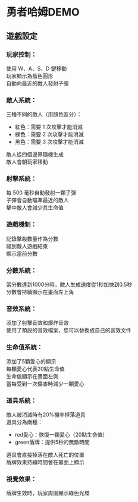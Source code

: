 # 勇者哈姆DEMO
## 遊戲設定

### 玩家控制：
使用 W、A、S、D 鍵移動  
玩家顯示為藍色圓形  
自動向最近的敵人發射子彈


### 敵人系統：
三種不同的敵人（用顏色區分）：
* 紅色：需要 1 次攻擊才能消滅
* 綠色：需要 2 次攻擊才能消滅
* 黑色：需要 3 次攻擊才能消滅

敵人從四個邊界隨機生成  
敵人會朝玩家移動


### 射擊系統：
每 500 毫秒自動發射一顆子彈  
子彈會自動瞄準最近的敵人  
擊中敵人會減少其生命值


### 遊戲機制：
記錄擊殺數量作為分數  
碰到敵人遊戲結束  
顯示當前分數

### 分數系統：
當分數達到1000分時，敵人生成速度從1秒加快到0.5秒  
分數會持續顯示在畫面左上角


### 音效系統：
添加了射擊音效和爆炸音效  
使用了預設的音效檔案，您可以替換成自己的音效文件


### 生命值系統：
添加了5顆愛心的顯示  
每顆愛心代表20點生命值  
生命值顯示在畫面左側  
當每受到一次傷害時減少一顆愛心


### 道具系統：
敵人被消滅時有20%機率掉落道具  
道具分為兩種：
* red愛心：恢復一顆愛心（20點生命值）
* green盾牌：提供5秒的無敵時間

道具會直接掉落在敵人死亡的位置  
盾牌效果持續時間會在畫面上顯示


### 視覺效果：
盾牌生效時，玩家周圍顯示綠色光環
